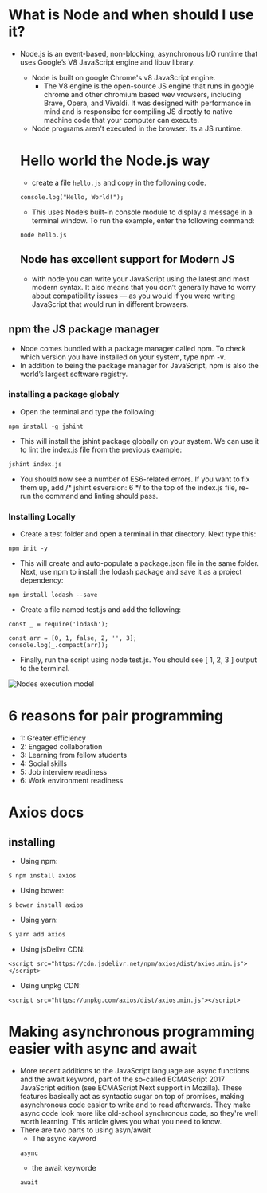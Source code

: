 # What is Node and when should I use it?
- Node.js is an event-based, non-blocking, asynchronous I/O runtime that uses Google’s V8 JavaScript engine and libuv library.
  - Node is built on google Chrome's v8 JavaScript engine.  
    - The V8 engine is the open-source JS engine that runs in google chrome and other chromium based wev vrowsers, including Brave, Opera, and Vivaldi. It was designed with performance in mind and is responsibe for compiling JS directly to native machine code that your computer can execute.  
  - Node programs aren't executed in the browser.  Its a JS runtime. 

  # Hello world the Node.js way
  - create a file ``` hello.js ``` and copy in the following code. 
  ```
  console.log("Hello, World!");
  ```
  - This uses Node’s built-in console module to display a message in a terminal window. To run the example, enter the following command:
  ```
  node hello.js
  ```
  ## Node has excellent support for Modern JS
  - with node you can write your JavaScript using the latest and most modern syntax. It also means that you don’t generally have to worry about compatibility issues — as you would if you were writing JavaScript that would run in different browsers.

## npm the JS package manager
- Node comes bundled with a package manager called npm. To check which version you have installed on your system, type npm -v.
- In addition to being the package manager for JavaScript, npm is also the world’s largest software registry.
### installing a package globaly
- Open the terminal and type the following:
```
npm install -g jshint
```
- This will install the jshint package globally on your system. We can use it to lint the index.js file from the previous example:
```
jshint index.js
```
- You should now see a number of ES6-related errors. If you want to fix them up, add /* jshint esversion: 6 */ to the top of the index.js file, re-run the command and linting should pass.

### Installing Locally

- Create a test folder and open a terminal in that directory. Next type this:
```
npm init -y

```
- This will create and auto-populate a package.json file in the same folder. Next, use npm to install the lodash package and save it as a project dependency:
```
npm install lodash --save
```
- Create a file named test.js and add the following:
```
const _ = require('lodash');

const arr = [0, 1, false, 2, '', 3];
console.log(_.compact(arr));
```
- Finally, run the script using node test.js. You should see [ 1, 2, 3 ] output to the terminal.

![Nodes execution model](https://uploads.sitepoint.com/wp-content/uploads/2012/10/1516152673node_event_loop.png)

# 6 reasons for pair programming
- 1: Greater efficiency
- 2: Engaged collaboration
- 3: Learning from fellow students
- 4: Social skills
- 5: Job interview readiness
- 6: Work environment readiness




# Axios docs

## installing
- Using npm:
```
$ npm install axios
```
- Using bower:
```
$ bower install axios
```
- Using yarn:
```
$ yarn add axios
```
- Using jsDelivr CDN:
```
<script src="https://cdn.jsdelivr.net/npm/axios/dist/axios.min.js"></script>
```
- Using unpkg CDN:
```
<script src="https://unpkg.com/axios/dist/axios.min.js"></script>
```

# Making asynchronous programming easier with async and await
- More recent additions to the JavaScript language are async functions and the await keyword, part of the so-called ECMAScript 2017 JavaScript edition (see ECMAScript Next support in Mozilla). These features basically act as syntactic sugar on top of promises, making asynchronous code easier to write and to read afterwards. They make async code look more like old-school synchronous code, so they're well worth learning. This article gives you what you need to know.
- There are two parts to using asyn/await
  - The async keyword 
  ```
  async
  ```
  - the await keyworde
  ```
  await
  ```
  